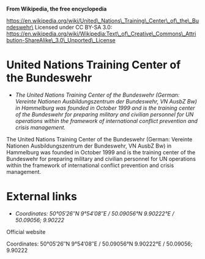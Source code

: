 **From Wikipedia, the free encyclopedia**

https://en.wikipedia.org/wiki/United\_Nations\_Training\_Center\_of\_the\_Bundeswehr\
Licensed under CC BY-SA 3.0:\
https://en.wikipedia.org/wiki/Wikipedia:Text\_of\_Creative\_Commons\_Attribution-ShareAlike\_3.0\_Unported\_License

United Nations Training Center of the Bundeswehr
================================================

-   *The United Nations Training Center of the Bundeswehr (German:
    Vereinte Nationen Ausbildungszentrum der Bundeswehr, VN AusbZ Bw) in
    Hammelburg was founded in October 1999 and is the training center of
    the Bundeswehr for preparing military and civilian personnel for UN
    operations within the framework of international conflict prevention
    and crisis management.*

The United Nations Training Center of the Bundeswehr (German: Vereinte
Nationen Ausbildungszentrum der Bundeswehr, VN AusbZ Bw) in Hammelburg
was founded in October 1999 and is the training center of the Bundeswehr
for preparing military and civilian personnel for UN operations within
the framework of international conflict prevention and crisis
management.

External links
==============

-   *Coordinates: 50°05′26″N 9°54′08″E﻿ / ﻿50.09056°N 9.90222°E﻿ /
    50.09056; 9.90222*

Official website

Coordinates: 50°05′26″N 9°54′08″E﻿ / ﻿50.09056°N 9.90222°E﻿ / 50.09056;
9.90222
